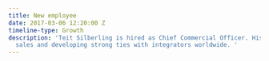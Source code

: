 ```yaml
---
title: New employee
date: 2017-03-06 12:20:00 Z
timeline-type: Growth
description: 'Teit Silberling is hired as Chief Commercial Officer. His focus is on
  sales and developing strong ties with integrators worldwide. '
---
```


